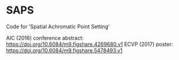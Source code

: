 # SAPS
Code for 'Spatial Achromatic Point Setting' 

AIC (2016) conference abstract: https://doi.org/10.6084/m9.figshare.4269680.v1
ECVP (2017) poster: https://doi.org/10.6084/m9.figshare.5478493.v1

